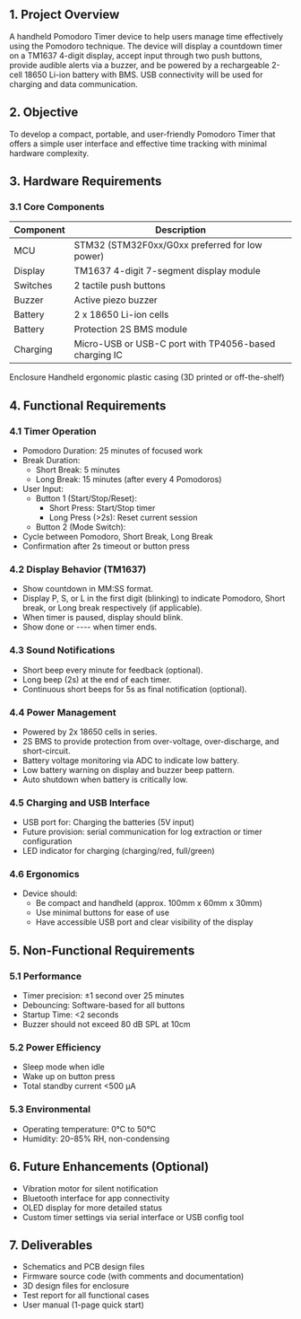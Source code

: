 ## 1. Project Overview
A handheld Pomodoro Timer device to help users manage time effectively using the Pomodoro technique. The device will display a countdown timer on a TM1637 4-digit display, accept input through two push buttons, provide audible alerts via a buzzer, and be powered by a rechargeable 2-cell 18650 Li-ion battery with BMS. USB connectivity will be used for charging and data communication.

## 2. Objective
To develop a compact, portable, and user-friendly Pomodoro Timer that offers a simple user interface and effective time tracking with minimal hardware complexity.

## 3. Hardware Requirements
### 3.1 Core Components

|Component	     |Description                                         |
|----------------|----------------------------------------------------|
|MCU	           |STM32 (STM32F0xx/G0xx preferred for low power)      |
|Display	       |TM1637 4-digit 7-segment display module             |
|Switches	       |2 tactile push buttons                              |  
|Buzzer	         |Active piezo buzzer                                 |
|Battery	       |2 x 18650 Li-ion cells                              |
|Battery         |Protection	2S BMS module                           |
|Charging	       |Micro-USB or USB-C port with TP4056-based charging IC|

Enclosure	Handheld ergonomic plastic casing (3D printed or off-the-shelf)
## 4. Functional Requirements
### 4.1 Timer Operation
- Pomodoro Duration: 25 minutes of focused work
- Break Duration:
  - Short Break: 5 minutes
  - Long Break: 15 minutes (after every 4 Pomodoros)
- User Input:
  - Button 1 (Start/Stop/Reset):
    - Short Press: Start/Stop timer
    - Long Press (>2s): Reset current session
  - Button 2 (Mode Switch):
- Cycle between Pomodoro, Short Break, Long Break
- Confirmation after 2s timeout or button press
### 4.2 Display Behavior (TM1637)
- Show countdown in MM:SS format.
- Display P, S, or L in the first digit (blinking) to indicate Pomodoro, Short break, or Long break respectively (if applicable).
- When timer is paused, display should blink.
- Show done or ---- when timer ends.
### 4.3 Sound Notifications
- Short beep every minute for feedback (optional).
- Long beep (2s) at the end of each timer.
- Continuous short beeps for 5s as final notification (optional).
### 4.4 Power Management
- Powered by 2x 18650 cells in series.
- 2S BMS to provide protection from over-voltage, over-discharge, and short-circuit.
- Battery voltage monitoring via ADC to indicate low battery.
- Low battery warning on display and buzzer beep pattern.
- Auto shutdown when battery is critically low.
### 4.5 Charging and USB Interface
- USB port for: Charging the batteries (5V input)
- Future provision: serial communication for log extraction or timer configuration
- LED indicator for charging (charging/red, full/green)
### 4.6 Ergonomics
- Device should:
  - Be compact and handheld (approx. 100mm x 60mm x 30mm)
  - Use minimal buttons for ease of use
  - Have accessible USB port and clear visibility of the display
## 5. Non-Functional Requirements
### 5.1 Performance
- Timer precision: ±1 second over 25 minutes
- Debouncing: Software-based for all buttons
- Startup Time: <2 seconds
- Buzzer should not exceed 80 dB SPL at 10cm
### 5.2 Power Efficiency
- Sleep mode when idle
- Wake up on button press
- Total standby current <500 µA
### 5.3 Environmental
- Operating temperature: 0°C to 50°C
- Humidity: 20–85% RH, non-condensing
## 6. Future Enhancements (Optional)
- Vibration motor for silent notification
- Bluetooth interface for app connectivity
- OLED display for more detailed status
- Custom timer settings via serial interface or USB config tool
## 7. Deliverables
- Schematics and PCB design files
- Firmware source code (with comments and documentation)
- 3D design files for enclosure
- Test report for all functional cases
- User manual (1-page quick start)

